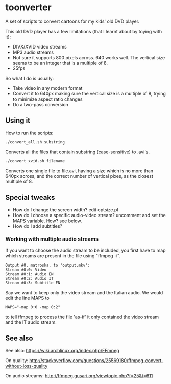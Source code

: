 toonverter
==========

A set of scripts to convert cartoons for my kids' old DVD player.

This old DVD player has a few limitations (that I learnt about by toying with it):

* DIVX/XVID video streams
* MP3 audio streams
* Not sure it supports 800 pixels across. 640 works well. The vertical size 
  seems to be an integer that is a multiple of 8.
* 25fps

So what I do is usually:

* Take video in any modern format
* Convert it to 640px making sure the vertical size is a multiple of 8, trying to minimize aspect ratio changes
* Do a two-pass conversion

Using it
--------

How to run the scripts:

	./convert_all.sh substring

Converts all the files that contain substring (case-sensitive) to .avi's.

	./convert_xvid.sh filename

Converts one single file to file.avi, having a size which is no more than 640px across,
and the correct number of vertical pixes, as the closest multiple of 8.


Special tweaks
--------------

* How do I change the screen width? edit optsize.pl
* How do I choose a specific audio-video stream? uncomment and set the MAPS variable. How? see below.
* How do I add subtitles? 

### Working with multiple audio streams

If you want to choose the audio stream to be included, you first have to map which streams are 
present in the file using "ffmpeg -i".

    Output #0, matroska, to 'output.mkv':
    Stream #0:0: Video 
    Stream #0:1: Audio EN
    Stream #0:2: Audio IT
    Stream #0:3: Subtitle EN

Say we want to keep only the video stream and the Italian audio. We would edit the line MAPS to

    MAPS="-map 0:0 -map 0:2"

to tell ffmpeg to process the file 'as-if' it only contained the video stream and the IT audio stream.

See also
--------

See also: https://wiki.archlinux.org/index.php/FFmpeg

On quality: http://stackoverflow.com/questions/25569180/ffmpeg-convert-without-loss-quality

On audio streams: http://ffmpeg.gusari.org/viewtopic.php?f=25&t=611

